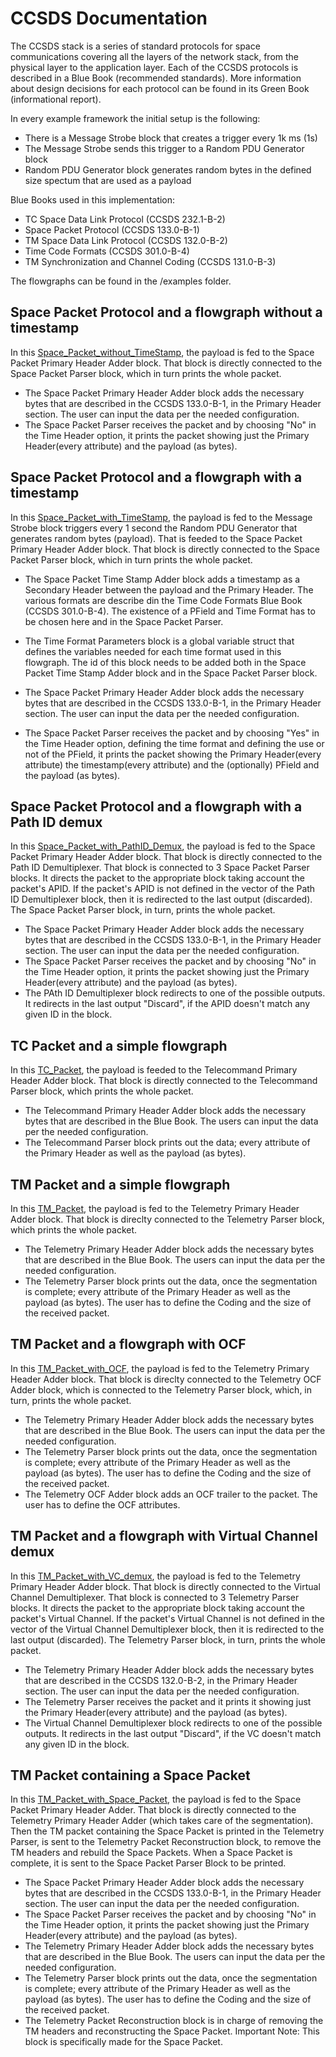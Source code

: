 # CCSDS Documentation
The CCSDS stack is a series of standard protocols for space communications covering all
the layers of the network stack, from the physical layer to the application layer. Each of the
CCSDS protocols is described in a Blue Book (recommended standards). More
information about design decisions for each protocol can be found in its Green Book
(informational report).

In every example framework the initial setup is the following:
* There is a Message Strobe block that creates a trigger every 1k ms (1s)
* The Message Strobe sends this trigger to a Random PDU Generator block
* Random PDU Generator block generates random bytes in the defined size spectum that are used as a payload

Blue Books used in this implementation:
* TC Space Data Link Protocol (CCSDS 232.1-B-2)
* Space Packet Protocol (CCSDS 133.0-B-1)
* TM Space Data Link Protocol (CCSDS 132.0-B-2)
* Time Code Formats (CCSDS 301.0-B-4)
* TM Synchronization and Channel Coding (CCSDS 131.0-B-3)

The flowgraphs can be found in the /examples folder.

## Space Packet Protocol and a flowgraph without a timestamp
In this [Space_Packet_without_TimeStamp](examples/ccsds/Space_Packet_without_TimeStamp.grc), the payload is fed to the Space Packet Primary Header Adder block.
That block is directly connected to the Space Packet Parser block, which in turn prints the whole packet.

* The Space Packet Primary Header Adder block adds the necessary bytes that are described in the CCSDS 133.0-B-1, in the Primary Header section. The user can input the data per the needed configuration.
* The Space Packet Parser receives the packet and by choosing "No" in the Time Header option, it prints the packet showing just the Primary Header(every attribute) and the payload (as bytes).

## Space Packet Protocol and a flowgraph with a timestamp
In this [Space_Packet_with_TimeStamp](examples/ccsds/Space_Packet_with_TimeStamp.grc), the payload is fed to the Message Strobe block triggers every 1 second the Random PDU Generator that generates random bytes (payload). That is feeded to the Space Packet Primary Header Adder block.
That block is directly connected to the Space Packet Parser block, which in turn prints the whole packet.

* The Space Packet Time Stamp Adder block adds a timestamp as a Secondary Header between the payload and the Primary Header. The various formats are describe din the Time Code Formats Blue Book (CCSDS 301.0-B-4). The existence of a PField and Time Format has to be chosen here and in the Space Packet Parser.

* The Time Format Parameters block is a global variable struct that defines the variables needed for each time format used in this flowgraph. The id of this block needs to be added both in the Space Packet Time Stamp Adder block and in the Space Packet Parser block.

* The Space Packet Primary Header Adder block adds the necessary bytes that are described in the CCSDS 133.0-B-1, in the Primary Header section. The user can input the data per the needed configuration.

* The Space Packet Parser receives the packet and by choosing "Yes" in the Time Header option, defining the time format and defining the use or not of the PField, it prints the packet showing the Primary Header(every attribute) the timestamp(every attribute) and the (optionally) PField and the payload (as bytes).

## Space Packet Protocol and a flowgraph with a Path ID demux
In this [Space_Packet_with_PathID_Demux](examples/ccsds/Space_Packet_with_PathID_Demux.grc), the payload is fed to the Space Packet Primary Header Adder block.
That block is directly connected to the Path ID Demultiplexer. That block is connected to 3 Space Packet Parser blocks. It directs the packet to the appropriate block taking account the packet's APID. If the packet's APID is not defined in the vector of the Path ID Demultiplexer block, then it is redirected to the last output (discarded). The Space Packet Parser block, in turn, prints the whole packet.

* The Space Packet Primary Header Adder block adds the necessary bytes that are described in the CCSDS 133.0-B-1, in the Primary Header section. The user can input the data per the needed configuration.
* The Space Packet Parser receives the packet and by choosing "No" in the Time Header option, it prints the packet showing just the Primary Header(every attribute) and the payload (as bytes).
* The PAth ID Demultiplexer block redirects to one of the possible outputs. It redirects in the last output "Discard", if the APID doesn't match any given ID in the block.
## TC Packet and a simple flowgraph
In this [TC_Packet](examples/ccsds/TC_Packet.grc), the payload is feeded to the Telecommand Primary Header Adder block. That block is directly connected to the Telecommand Parser block, which prints the whole packet.
* The Telecommand Primary Header Adder block adds the necessary bytes that are described in the Blue Book. The users can input the data per the needed configuration.
* The Telecommand Parser block prints out the data; every attribute of the Primary Header as well as the payload (as bytes).

## TM Packet and a simple flowgraph
In this [TM_Packet](examples/ccsds/TM_Packet.grc), the payload is fed to the Telemetry Primary Header Adder block. That block is direclty connected to the Telemetry Parser block, which prints the whole packet.
* The Telemetry Primary Header Adder block adds the necessary bytes that are described in the Blue Book. The users can input the data per the needed configuration.
* The Telemetry Parser block prints out the data, once the segmentation is complete; every attribute of the Primary Header as well as the payload (as bytes). The user has to define the Coding and the size of the received packet.

## TM Packet and a flowgraph with OCF
In this [TM_Packet_with_OCF](examples/ccsds/TM_Packet_with_OCF.grc), the payload is fed to the Telemetry Primary Header Adder block. That block is direclty connected to the Telemetry OCF Adder block, which is connected to the Telemetry Parser block, which, in turn, prints the whole packet.
* The Telemetry Primary Header Adder block adds the necessary bytes that are described in the Blue Book. The users can input the data per the needed configuration.
* The Telemetry Parser block prints out the data, once the segmentation is complete; every attribute of the Primary Header as well as the payload (as bytes). The user has to define the Coding and the size of the received packet.
* The Telemetry OCF Adder block adds an OCF trailer to the packet. The user has to define the OCF attributes.

## TM Packet and a flowgraph with Virtual Channel demux
In this [TM_Packet_with_VC_demux](examples/ccsds/TM_Packet_with_VC_demux.grc), the payload is fed to the Telemetry Primary Header Adder block.
That block is directly connected to the Virtual Channel Demultiplexer. That block is connected to 3 Telemetry Parser blocks. It directs the packet to the appropriate block taking account the packet's Virtual Channel. If the packet's Virtual Channel is not defined in the vector of the Virtual Channel Demultiplexer block, then it is redirected to the last output (discarded). The Telemetry Parser block, in turn, prints the whole packet.

* The Telemetry Primary Header Adder block adds the necessary bytes that are described in the CCSDS 132.0-B-2, in the Primary Header section. The user can input the data per the needed configuration.
* The Telemetry Parser receives the packet and it prints it showing just the Primary Header(every attribute) and the payload (as bytes).
* The Virtual Channel Demultiplexer block redirects to one of the possible outputs. It redirects in the last output "Discard", if the VC doesn't match any given ID in the block.

## TM Packet containing a Space Packet
In this [TM_Packet_with_Space_Packet](examples/ccsds/TM_Packet_with_Space_Packet.grc), the payload is fed to the Space Packet Primary Header Adder. That block is directly connected to the Telemetry Primary Header Adder (which takes care of the segmentation). Then the TM packet containing the Space Packet is printed in the Telemetry Parser, is sent to the Telemetry Packet Reconstruction block, to remove the TM headers and rebuild the Space Packets. When a Space Packet is complete, it is sent to the Space Packet Parser Block to be printed.

* The Space Packet Primary Header Adder block adds the necessary bytes that are described in the CCSDS 133.0-B-1, in the Primary Header section. The user can input the data per the needed configuration.
* The Space Packet Parser receives the packet and by choosing "No" in the Time Header option, it prints the packet showing just the Primary Header(every attribute) and the payload (as bytes).
* The Telemetry Primary Header Adder block adds the necessary bytes that are described in the Blue Book. The users can input the data per the needed configuration.
* The Telemetry Parser block prints out the data, once the segmentation is complete; every attribute of the Primary Header as well as the payload (as bytes). The user has to define the Coding and the size of the received packet.
* The Telemetry Packet Reconstruction block is in charge of removing the TM headers and reconstructing the Space Packet. Important Note: This block is specifically made for the Space Packet.
